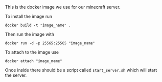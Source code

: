 This is the docker image we use for our minecraft server.  

To install the image run
```
docker build -t "image_name" .
```

Then run the image with
```
docker run -d -p 25565:25565 "image_name"
```

To attach to the image use
```
docker attach "image_name"
```

Once inside there should be a script called `start_server.sh` which will start the server.
